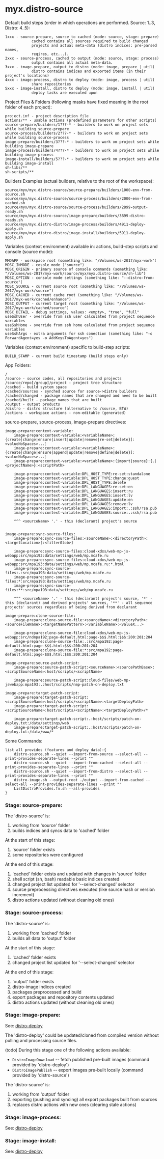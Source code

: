 # myx.distro-source

Default build steps (order in which operations are performed. Source: 1..3, Distro: 4..5):

	1xxx - source-prepare, source to cached (mode: source, stage: prepare) 
				cached contains all sources required to build changed 
				projects and actual meta-data (distro indices: pre-parsed names, 
				reqires, etc...).
	2xxx - source-process, cached to output (mode: source, stage: process)
				output contains all actual meta-data.
	3xxx - image-prepare, output to distro (mode: image, prepare | util)
				distro contains indices and exported items (in their project's locations)
	4xxx - image-process, distro to deploy (mode: image, process | util)
				share repositories
	5xxx - image-install, distro to deploy (mode: image, install | util)
				deploy tasks are executed upon


Project Files & Folders (following masks have fixed meaning in the root folder of each project):

	project.inf - project description file
	actions/** - usable actions (predefined parameters for other scripts)
	source-prepare/builders/1???-* - builders to work on project sets while building source-prepare
	source-process/builders/2???-* - builders to work on project sets while building source-process
	image-prepare/builders/3???-* - builders to work on project sets while building image-prepare
	image-process/builders/4???-* - builders to work on project sets while building image-process
	image-install/builders/5???-* - builders to work on project sets while building image-install
	sh-libs/**
	sh-scripts/**

Builders Examples (actual builders, relative to the root of the workspace):

	source/myx/myx.distro-source/source-prepare/builders/1000-env-from-source.sh
	source/myx/myx.distro-source/source-process/builders/2000-env-from-cached.sh
	source/myx/myx.distro-source/source-process/builders/2899-output-ready.sh
	source/myx/myx.distro-source/image-prepare/builders/3899-distro-ready.sh
	source/myx/myx.distro-distro/image-process/builders/4911-deploy-apply.sh
	source/myx/myx.distro-distro/image-install/builders/5911-deploy-apply.sh

Variables (context environment) available in: actions, build-step scripts and console (source mode):

	MMDAPP - workspace root (something like: "/Volumes/ws-2017/myx-work")
	MDSC_INMODE - cosole mode ("source")
	MDSC_ORIGIN - primary source of console commands (something like: "/Volumes/ws-2017/myx-work/source/myx/myx.distro-source/sh-lib")
	MDSC_OPTION - console mode settings (something like: "--distro-from-source")
	MDSC_SOURCE - current source root (something like: "/Volumes/ws-2017/myx-work/source")
	MDSC_CACHED - current cache root (something like: "/Volumes/ws-2017/myx-work/cached/enhance")
	MDSC_OUTPUT - current target root (something like: "/Volumes/ws-2017/myx-work/cached/source")
	MDSC_DETAIL - debug settings, values: <empty>, "true", "full"
	useSshUser - override from ssh user calculated from project sequence variables
	useSshHome - override from ssh home calculated from project sequence variables
	useSshArgs - extra arguments for ssh conection (something like: "-o ForwardAgent=yes -o AddKeysToAgent=yes")

Variables (context environment) specific to build-step scripts:

	BUILD_STAMP - current build timestamp (build steps only)

App Folders:

	/
	/source - source codes, all repositories and projects
	/source/repo[/group]/project - project tree structure
	/cached - build system space
	/cached/sources - synched source for source->distro builders
	/cached/changed - package names that are changed and need to be built
	/cached/built - package names that are built
	/output - output products
	/distro - distro structure (alternative to /source, BTW)
	/actions - workspace actions - non-editable (generated)


source-prepare, source-process, image-prepare directives:

	image-prepare:context-variable:
		image-prepare:context-variable:<variableName>:{create|change|ensure|insert|update|remove|re-set|delete}[:<valueNoSpaces>...]
		image-prepare:context-variable:<variableName>:{create|change|ensure|append|update|remove|define|delete}[:<valueNoSpaces>...]
		image-prepare:context-variable:<variableName>:{import|source}:{.|<projectName>}:<scriptPath>

		image-prepare:context-variable:DPL_HOST_TYPE:re-set:standalone
		image-prepare:context-variable:DPL_HOST_TYPE:change:guest
		image-prepare:context-variable:DPL_HOST_TYPE:delete
		image-prepare:context-variable:DPL_LANGUAGES:re-set:en
		image-prepare:context-variable:DPL_LANGUAGES:insert:ru
		image-prepare:context-variable:DPL_LANGUAGES:insert:lv
		image-prepare:context-variable:DPL_LANGUAGES:update:en
		image-prepare:context-variable:DPL_LANGUAGES:remove:lv
		image-prepare:context-variable:DPL_LANGUAGES:import:.:ssh/rsa.pub
		image-prepare:context-variable:DPL_LANGUAGES:source:.:ssh/rsa.pub

		^^^ <sourceName> '.' - this (declarant) project's source


	image-prepare:sync-source-files:
		image-prepare:sync-source-files:<sourceName>:<directoryPath>:<targetLocation>[:<filterGlob>]

		image-prepare:sync-source-files:cloud-xdxs/web-mp-js-webapp:src/mpa193:data/settings/web/mp.mcafe.ru
		image-prepare:sync-source-files:cloud-xdxs/web-mp-js-webapp:src/mpa193:data/settings/web/mp.mcafe.ru:*.html
		image-prepare:sync-source-files:.:src/mpa193:data/settings/web/mp.mcafe.ru
		image-prepare:sync-source-files:*:src/mpa193:data/settings/web/mp.mcafe.ru
		image-prepare:sync-source-files:**:src/mpa193:data/settings/web/mp.mcafe.ru

		^^^ <sourceName> '.' - this (declarant) project's source, '*' - this (declarant) and derived projects' sources, '**' - all sequence projects' sources regardless of being derived from declarant

	image-prepare:clone-source-file:
		image-prepare:clone-source-file:<sourceName>:<directoryPath>:<sourceFileName>:<targetNamePattern>:<variableName>:<valueX...>

		image-prepare:clone-source-file:cloud-xdxs/web-mp-js-webapp:src/ndmpa192:page-default.html:page-$$$.html:$$$:200:201:204
		image-prepare:clone-source-file:.:src/mpa192:page-default.html:page-$$$.html:$$$:200:201:204
		image-prepare:clone-source-file:*:src/mpa192:page-default.html:page-$$$.html:$$$:200:201:204

	image-prepare:source-patch-script:
		image-prepare:source-patch-script:<sourceName>:<sourcePathBase>:<scriptSourceName>:host/scripts/<scriptName>

		image-prepare:source-patch-script:cloud-files/web-mp-jswebapp:mpa193:.:host/scripts/nmp-patch-on-deploy.txt

	image-prepare:target-patch-script:
		image-prepare:target-patch-script:<scriptSourceName>:host/scripts/<scriptName>:<targetDeployPath>
		image-prepare:target-patch-script:<scriptSourceName>:host/scripts/<scriptName>:<targetDeployPath>/*

		image-prepare:target-patch-script:.:host/scripts/patch-on-deploy.txt:/data/settings/web
		image-prepare:target-patch-script:.:host/scripts/patch-on-deploy.txt:/data/www/*
	


Some Commands:

	list all provides (features and deploy data):{
		distro-source.sh --quiet --import-from-source --select-all --print-provides-separate-lines --print ""
		distro-source.sh --quiet --import-from-cached --select-all --print-provides-separate-lines --print ""
		distro-source.sh --quiet --import-from-distro --select-all --print-provides-separate-lines --print ""
		distro-image.sh --output-root ./output --import-from-cached --select-all --print-provides-separate-lines --print ""
		ListDistroProvides.fn.sh --all-provides
	}



### Stage: source-prepare:

The 'distro-source' is:
1. working from 'source' folder
2. builds indices and syncs data to 'cached' folder

At the start of this stage:
1. 'source' folder exists
2. some repositories were configured

At the end of this stage:
1. 'cached' folder exists and updated with changes in 'source' folder
2. shell script (sh, bash) readable basic indices created
3. changed project list updated for '--select-changed' selector
4. source preprocessing directives executed (like source hash or version increment)
5. distro actions updated (without cleaning old ones)


### Stage: source-process:

The 'distro-source' is:
1. working from 'cached' folder
2. builds all data to 'output' folder

At the start of this stage:
1. 'cached' folder exists
2. changed project list updated for '--select-changed' selector

At the end of this stage:
1. 'output' folder exists
2. distro-image indices created
3. packages preprocessed and build
4. export packages and repository contents updated
5. distro actions updated (without cleaning old ones)


### Stage: image-prepare:

See: [distro-deploy](https://github.com/myx/myx.distro-deploy?tab=readme-ov-file#myxdistro-deploy)

The 'distro-deploy' could be updated/cloned from compiled version without pulling and processing source files.

(todo) During this stage one of the following actions available:
- `DistroImageDownload` -- fetch published pre-built images (command provided by 'distro-deploy')
- `DistroImagePublish` -- export images pre-built locally (command provided by 'distro-source')

The 'distro-source' is:
1. working from 'output' folder
2. exporting (pushing and syncing) all export packages built from sources
3. replaces distro actions with new ones (clearing stale actions)


### Stage: image-process:

See: [distro-deploy](https://github.com/myx/myx.distro-deploy?tab=readme-ov-file#myxdistro-deploy)


### Stage: image-install:

See: [distro-deploy](https://github.com/myx/myx.distro-deploy?tab=readme-ov-file#myxdistro-deploy)


